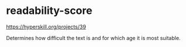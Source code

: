 # readability-score
https://hyperskill.org/projects/39

Determines how difficult the text is and for which age it is most suitable.
